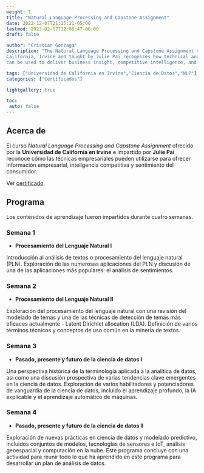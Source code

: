 ```yaml
---
weight: 1
title: "Natural Language Processing and Capstone Assignment"
date: 2022-12-07T21:15:21-05:00
lastmod: 2023-02-17T12:08:47-06:00
draft: false

author: "Cristian Gonzaga"
description: "The Natural Language Processing and Capstone Assignment course offered by University of 
California, Irvine and taught by Julie Pai recognizes how technical and business techniques 
can be used to deliver business insight, competitive intelligence, and consumer sentiment."

tags: ["Universidad de California en Irvine","Ciencia de Datos","NLP"]
categories: ["Certificados"]

lightgallery: true

toc:
 auto: false
---
```

<!--more-->

## Acerca de

El curso *Natural Language Processing and Capstone Assignment* ofrecido por la **Universidad de 
California en Irvine** e impartido por **Julie Pai** reconoce cómo las técnicas empresariales 
pueden utilizarse para ofrecer información empresarial, inteligencia competitiva y sentimiento 
del consumidor.

Ver [certificado](https://coursera.org/share/104da6bf3829ed22807330ed7bcdcd8e)

## Programa

Los contenidos de aprendizaje fueron impartidos durante cuatro semanas.

### Semana 1
* **Procesamiento del Lenguaje Natural I**

Introducción al análisis de textos o procesamiento del lenguaje natural (PLN). Exploración de las 
numerosas aplicaciones del PLN y discusión de una de las aplicaciones más populares: el análisis 
de sentimientos.

### Semana 2
* **Procesamiento del Lenguaje Natural II**

Exploración del procesamiento del lenguaje natural con una revisión del modelado de temas y una de 
las técnicas de detección de temas más eficaces actualmente - Latent Dirichlet allocation (LDA). 
Definición de varios términos técnicos y conceptos de uso común en la minería de textos.

### Semana 3
* **Pasado, presente y futuro de la ciencia de datos I**

Una perspectiva histórica de la terminología aplicada a la analítica de datos, así como una 
discusión prospectiva de varias tendencias clave emergentes en la ciencia de datos. Exploración 
de varios habilitadores y potenciadores de vanguardia de la ciencia de datos, incluido el aprendizaje 
profundo, la IA explicable y el aprendizaje automático de máquinas.

### Semana 4
* **Pasado, presente y futuro de la ciencia de datos II**

Exploración de nuevas prácticas en ciencia de datos y modelado predictivo, incluidos conjuntos 
de modelos, tecnologías de sensores e IoT, análisis geoespacial y computación en la nube. 
Este programa concluye con una actividad para reunir todo lo que ha aprendido en este programa 
para desarrollar un plan de análisis de datos.

